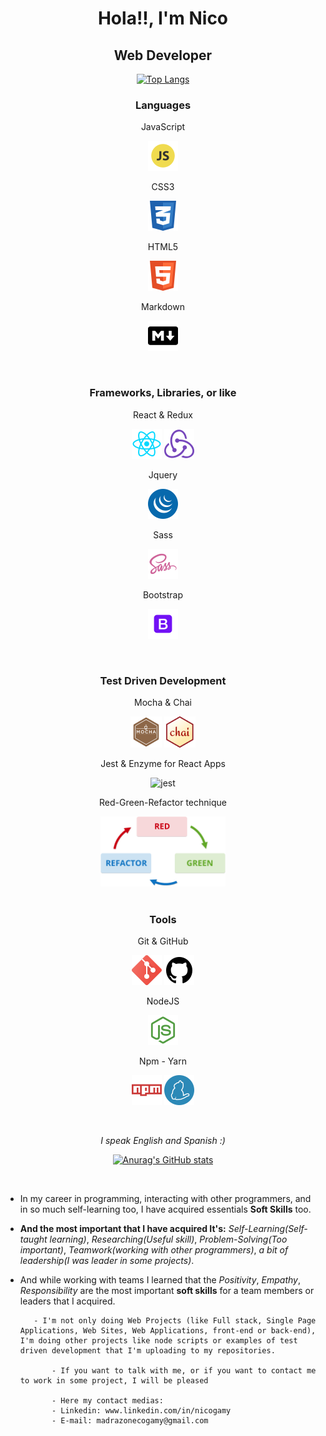 <div align="center">

# **Hola!!, I'm Nico**
## **Web Developer**

[![Top Langs](https://github-readme-stats.vercel.app/api/top-langs/?username=necogamy&layout=compact&langs_count=10&theme=tokyonight)](https://github.com/anuraghazra/github-readme-stats)

</div>

<section align="center">
<article>

### **Languages**
<p>JavaScript</p>

![javascript](./assets/js.png)

<p>CSS3</p>

![css](./assets/css3.png)


<p>HTML5</p>

![html](./assets/html.png)

<p>Markdown</p>

![markdown](./assets/markdown.png)

</article>
<br>
<article>

### **Frameworks, Libraries, or like**
<p>React & Redux</p>

![react](./assets/react.png) 
![redux](./assets/redux.png)

<p>Jquery</p>

![jquery](./assets/jquery.png)

<p>Sass</p>

![sass](./assets/sass.png)

<p>Bootstrap</p>

![bootstrap](./assets/bootstrap.png)

</article>
<br>
<article>

### **Test Driven Development**
<p>Mocha & Chai</p>
<img width="50px" src="./assets/mocha.svg" alt="mocha">
<img width="50px" src="./assets/chai.png" alt="chai">

<p>Jest & Enzyme for React Apps</p>

![jest](./assets/jest.ico)

<p>Red-Green-Refactor technique</p>
<img width=200 src="./assets/red-green-refactor.png" alt="rgr">

</article>
<br>
<article>

### **Tools**
<p>Git & GitHub</p>

![git](./assets/git.png)
![github](./assets/github.png)

<p>NodeJS</p>

![node](./assets/node.png)

<p>Npm - Yarn</p>

![npm](./assets/npm.png)
![yarn](./assets/yarn.png)

</article>
</section>

<!-- - **Web Development:** JavaScript(AJAX - API's), Jquery, React & Redux, CSS3, Sass, Bootstrap, HTML5, Markdown.
- **Test Driven Development**: Mocha, Chai, Assert Libraries, Jest, Enzyme (The last two for testing React Apps), and with RGR (Red-Green-Refactor) principle in mind.
- **What I use to work:** Git, GitHub, NodeJS, Npm, Yarn.
- **Other tools:** Google DevTools, Visual Studio Code, Bash Unix Shell & Windows PowerShell.
- **Web Design:** Figma for a Prototype or Wireframe of a project, or Designs.
- *I love Linux but I use Windows for work* -->

<br>

<section align="center">

*I speak English and Spanish :)*

[![Anurag's GitHub stats](https://github-readme-stats.vercel.app/api?username=necogamy&show_icons=true&theme=tokyonight)](https://github.com/anuraghazra/github-readme-stats)

</section>

<br>

<section>

- In my career in programming, interacting with other programmers, and in so much self-learning too, I have acquired essentials **Soft Skills** too.
- **And the most important that I have acquired It's:** *Self-Learning(Self-taught learning)*, *Researching(Useful skill)*, *Problem-Solving(Too important)*, *Teamwork(working with other programmers)*, *a bit of leadership(I was leader in some projects)*.
- And while working with teams I learned that the *Positivity*, *Empathy*, *Responsibility* are the most important **soft skills** for a team members or leaders that I acquired.
                                              
                                              
         - I'm not only doing Web Projects (like Full stack, Single Page Applications, Web Sites, Web Applications, front-end or back-end), I'm doing other projects like node scripts or examples of test driven development that I'm uploading to my repositories.
             
             - If you want to talk with me, or if you want to contact me to work in some project, I will be pleased
             
             - Here my contact medias: 
             - Linkedin: www.linkedin.com/in/nicogamy
             - E-mail: madrazonecogamy@gmail.com

</section>